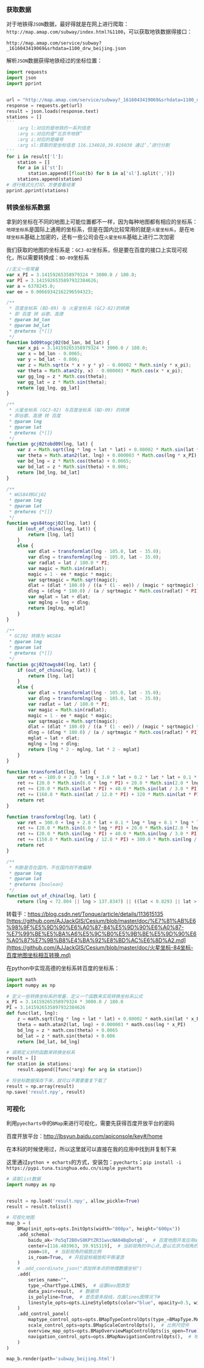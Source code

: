 ### 获取数据

对于地铁得`JSON`数据，最好得就是在网上进行爬取：`http://map.amap.com/subway/index.html?&1100`，可以获取地铁数据得接口：

`http://map.amap.com/service/subway?_1616043419069&srhdata=1100_drw_beijing.json`

解析`JSON`数据获得地铁经过的坐标位置：

```python
import requests
import json
import pprint


url = "http://map.amap.com/service/subway?_1616043419069&srhdata=1100_drw_beijing.json"
response = requests.get(url)
result = json.loads(response.text)
stations = []
'''
    :arg l:对应的是地铁的一系列信息
    :arg s:对应的是“北京市地铁”
    :arg i:对应的是编号
    :arg sl:获取的是坐标信息 116.134010,39.916030 通过‘，’进行分割
'''
for i in result['l']:
    station = []
    for a in i['st']:
        station.append([float(b) for b in a['sl'].split(',')])
    stations.append(station)
# 进行格式化打印，方便查看结果
pprint.pprint(stations)
```

### 转换坐标系数据

拿到的坐标在不同的地图上可能位置都不一样，因为每种地图都有相应的坐标系：
	`地球坐标系`是国际上通用的坐标系，但是在国内比较常用的就是`火星坐标系`，是在`地球坐标系`基础上加密的，还有一些公司会在`火星坐标系`基础上进行二次加密

我们获取的地图的坐标系是：`GCJ-02`坐标系，但是要在百度的接口上实现可视化，所以需要转换成：`BD-09`坐标系

```js
//定义一些常量
var x_PI = 3.14159265358979324 * 3000.0 / 180.0;
var PI = 3.1415926535897932384626;
var a = 6378245.0;
var ee = 0.00669342162296594323;

/**
 * 百度坐标系 (BD-09) 与 火星坐标系 (GCJ-02)的转换
 * 即 百度 转 谷歌、高德
 * @param bd_lon
 * @param bd_lat
 * @returns {*[]}
 */
function bd09togcj02(bd_lon, bd_lat) {
    var x_pi = 3.14159265358979324 * 3000.0 / 180.0;
    var x = bd_lon - 0.0065;
    var y = bd_lat - 0.006;
    var z = Math.sqrt(x * x + y * y) - 0.00002 * Math.sin(y * x_pi);
    var theta = Math.atan2(y, x) - 0.000003 * Math.cos(x * x_pi);
    var gg_lng = z * Math.cos(theta);
    var gg_lat = z * Math.sin(theta);
    return [gg_lng, gg_lat]
}

/**
 * 火星坐标系 (GCJ-02) 与百度坐标系 (BD-09) 的转换
 * 即谷歌、高德 转 百度
 * @param lng
 * @param lat
 * @returns {*[]}
 */
function gcj02tobd09(lng, lat) {
    var z = Math.sqrt(lng * lng + lat * lat) + 0.00002 * Math.sin(lat * x_PI);
    var theta = Math.atan2(lat, lng) + 0.000003 * Math.cos(lng * x_PI);
    var bd_lng = z * Math.cos(theta) + 0.0065;
    var bd_lat = z * Math.sin(theta) + 0.006;
    return [bd_lng, bd_lat]
}

/**
 * WGS84转GCj02
 * @param lng
 * @param lat
 * @returns {*[]}
 */
function wgs84togcj02(lng, lat) {
    if (out_of_china(lng, lat)) {
        return [lng, lat]
    }
    else {
        var dlat = transformlat(lng - 105.0, lat - 35.0);
        var dlng = transformlng(lng - 105.0, lat - 35.0);
        var radlat = lat / 180.0 * PI;
        var magic = Math.sin(radlat);
        magic = 1 - ee * magic * magic;
        var sqrtmagic = Math.sqrt(magic);
        dlat = (dlat * 180.0) / ((a * (1 - ee)) / (magic * sqrtmagic) * PI);
        dlng = (dlng * 180.0) / (a / sqrtmagic * Math.cos(radlat) * PI);
        var mglat = lat + dlat;
        var mglng = lng + dlng;
        return [mglng, mglat]
    }
}

/**
 * GCJ02 转换为 WGS84
 * @param lng
 * @param lat
 * @returns {*[]}
 */
function gcj02towgs84(lng, lat) {
    if (out_of_china(lng, lat)) {
        return [lng, lat]
    }
    else {
        var dlat = transformlat(lng - 105.0, lat - 35.0);
        var dlng = transformlng(lng - 105.0, lat - 35.0);
        var radlat = lat / 180.0 * PI;
        var magic = Math.sin(radlat);
        magic = 1 - ee * magic * magic;
        var sqrtmagic = Math.sqrt(magic);
        dlat = (dlat * 180.0) / ((a * (1 - ee)) / (magic * sqrtmagic) * PI);
        dlng = (dlng * 180.0) / (a / sqrtmagic * Math.cos(radlat) * PI);
        mglat = lat + dlat;
        mglng = lng + dlng;
        return [lng * 2 - mglng, lat * 2 - mglat]
    }
}

function transformlat(lng, lat) {
    var ret = -100.0 + 2.0 * lng + 3.0 * lat + 0.2 * lat * lat + 0.1 * lng * lat + 0.2 * Math.sqrt(Math.abs(lng));
    ret += (20.0 * Math.sin(6.0 * lng * PI) + 20.0 * Math.sin(2.0 * lng * PI)) * 2.0 / 3.0;
    ret += (20.0 * Math.sin(lat * PI) + 40.0 * Math.sin(lat / 3.0 * PI)) * 2.0 / 3.0;
    ret += (160.0 * Math.sin(lat / 12.0 * PI) + 320 * Math.sin(lat * PI / 30.0)) * 2.0 / 3.0;
    return ret
}

function transformlng(lng, lat) {
    var ret = 300.0 + lng + 2.0 * lat + 0.1 * lng * lng + 0.1 * lng * lat + 0.1 * Math.sqrt(Math.abs(lng));
    ret += (20.0 * Math.sin(6.0 * lng * PI) + 20.0 * Math.sin(2.0 * lng * PI)) * 2.0 / 3.0;
    ret += (20.0 * Math.sin(lng * PI) + 40.0 * Math.sin(lng / 3.0 * PI)) * 2.0 / 3.0;
    ret += (150.0 * Math.sin(lng / 12.0 * PI) + 300.0 * Math.sin(lng / 30.0 * PI)) * 2.0 / 3.0;
    return ret
}

/**
 * 判断是否在国内，不在国内则不做偏移
 * @param lng
 * @param lat
 * @returns {boolean}
 */
function out_of_china(lng, lat) {
    return (lng < 72.004 || lng > 137.8347) || ((lat < 0.8293 || lat > 55.8271) || false);

```

转载于：https://blog.csdn.net/Tonque/article/details/113615135  [https://github.com/AJJackGIS/Cesium/blob/master/doc/%E7%81%AB%E6%98%9F%E5%9D%90%E6%A0%87-84%E5%9D%90%E6%A0%87-%E7%99%BE%E5%BA%A6%E5%9C%B0%E5%9B%BE%E5%9D%90%E6%A0%87%E7%9B%B8%E4%BA%92%E8%BD%AC%E6%8D%A2.md](https://github.com/AJJackGIS/Cesium/blob/master/doc/火星坐标-84坐标-百度地图坐标相互转换.md)

在python中实现高德的坐标系转百度的坐标系：

```python
import math
import numpy as np

# 定义一些转换坐标系的常量，定义一个函数来实现转换坐标系公式
x_PI = 3.14159265358979324 * 3000.0 / 180.0
PI = 3.1415926535897932384626
def func(lat, lng):
    z = math.sqrt(lng * lng + lat * lat) + 0.00002 * math.sin(lat * x_PI)
    theta = math.atan2(lat, lng) + 0.000003 * math.cos(lng * x_PI)
    bd_lng = z * math.cos(theta) + 0.0065
    bd_lat = z * math.sin(theta) + 0.006
    return [bd_lat, bd_lng]

# 调用定义好的函数来转换坐标系
result = []
for station in stations:
    result.append([func(*arg) for arg in station])

# 将坐标数据保存下来，就可以不需要重复下载了
result = np.array(result)
np.save('result.npy', result)
```

### 可视化

利用`pyecharts`中的`BMap`来进行可视化，需要先获得百度开放平台的密码

百度开放平台：http://lbsyun.baidu.com/apiconsole/key#/home

在本科的时候使用过，所以这里就可以直接在我的应用中找到并复制下来

这里通过`python + echarts`的方式，安装包：`pyecharts`：`pip install -i https://pypi.tuna.tsinghua.edu.cn/simple pyecharts`

```python
# 读取list数据
import numpy as np


result = np.load('result.npy', allow_pickle=True)
result = result.tolist()

# 可视化地图
map_b = (
    BMap(init_opts=opts.InitOpts(width="800px", height="600px"))
    .add_schema(
        baidu_ak='Po5qT2BOvS8KPtZR31wvcNA04BqDotq8',  # 百度地图开发应用appkey
        center=[116.403963, 39.915119],  # 当前视角的中心点,是以北京为视角的
        zoom=10,  # 当前视角的缩放比例
        is_roam=True,  # 开启鼠标缩放和平移漫游
    )
    # .add_coordinate_json("添加样本点的地理数据坐标")
    .add(
        series_name="",
        type_=ChartType.LINES,  # 设置Geo图类型
        data_pair=result,  # 数据项
        is_polyline=True,  # 是否是多段线，在画lines图情况下#
        linestyle_opts=opts.LineStyleOpts(color="blue", opacity=0.5, width=1),  # 线样式配置项
    )
    .add_control_panel(
        maptype_control_opts=opts.BMapTypeControlOpts(type_=BMapType.MAPTYPE_CONTROL_DROPDOWN),  # 切换地图类型的控件
        scale_control_opts=opts.BMapScaleControlOpts(),  # 比例尺控件
        overview_map_opts=opts.BMapOverviewMapControlOpts(is_open=True),  # 添加缩略地图
        navigation_control_opts=opts.BMapNavigationControlOpts(),  # 地图的平移缩放控件
    )
)

map_b.render(path='subway_beijing.html')
```

